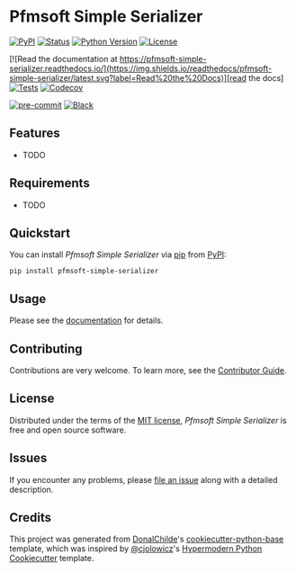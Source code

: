 # Pfmsoft Simple Serializer

<!-- badges-begin -->
[![PyPI](https://img.shields.io/pypi/v/pfmsoft-simple-serializer.svg)][pypi status]
[![Status](https://img.shields.io/pypi/status/pfmsoft-simple-serializer.svg)][pypi status]
[![Python Version](https://img.shields.io/pypi/pyversions/pfmsoft-simple-serializer)][pypi status]
[![License](https://img.shields.io/pypi/l/pfmsoft-simple-serializer)][license]

[![Read the documentation at https://pfmsoft-simple-serializer.readthedocs.io/](https://img.shields.io/readthedocs/pfmsoft-simple-serializer/latest.svg?label=Read%20the%20Docs)][read the docs]
[![Tests](https://github.com/DonalChilde/pfmsoft-simple-serializer/workflows/Tests/badge.svg)][tests]
[![Codecov](https://codecov.io/gh/DonalChilde/pfmsoft-simple-serializer/branch/main/graph/badge.svg)][codecov]

[![pre-commit](https://img.shields.io/badge/pre--commit-enabled-brightgreen?logo=pre-commit&logoColor=white)][pre-commit]
[![Black](https://img.shields.io/badge/code%20style-black-000000.svg)][black]

[pypi status]: https://pypi.org/project/pfmsoft-simple-serializer/
[read the docs]: https://pfmsoft-simple-serializer.readthedocs.io/
[tests]: https://github.com/DonalChilde/pfmsoft-simple-serializer/actions?workflow=Tests
[codecov]: https://app.codecov.io/gh/DonalChilde/pfmsoft-simple-serializer
[pre-commit]: https://github.com/pre-commit/pre-commit
[black]: https://github.com/psf/black

<!-- badges-end -->

## Features

- TODO

## Requirements

- TODO

## Quickstart

You can install _Pfmsoft Simple Serializer_ via [pip] from [PyPI]:

```console
pip install pfmsoft-simple-serializer
```

## Usage

Please see the [documentation] for details.

## Contributing

Contributions are very welcome.
To learn more, see the [Contributor Guide].

## License

Distributed under the terms of the [MIT license][license],
_Pfmsoft Simple Serializer_ is free and open source software.

## Issues

If you encounter any problems,
please [file an issue] along with a detailed description.

## Credits

This project was generated from [DonalChilde]'s [cookiecutter-python-base] template, which was inspired by [@cjolowicz]'s [Hypermodern Python Cookiecutter] template.

[@cjolowicz]: https://github.com/cjolowicz
[DonalChilde]: https://github.com/DonalChilde
[pypi]: https://pypi.org/
[hypermodern python cookiecutter]: https://github.com/cjolowicz/cookiecutter-hypermodern-python
[cookiecutter-python-base]: https://github.com/DonalChilde/cookiecutter-python-base
[file an issue]: https://github.com/DonalChilde/pfmsoft-simple-serializer/issues
[pip]: https://pip.pypa.io/

<!-- github-only -->

[license]: https://github.com/DonalChilde/pfmsoft-simple-serializer/blob/main/LICENSE
[contributor guide]: https://github.com/DonalChilde/pfmsoft-simple-serializer/blob/main/CONTRIBUTING
[documentation]: https://pfmsoft-simple-serializer.readthedocs.io/en/latest/
